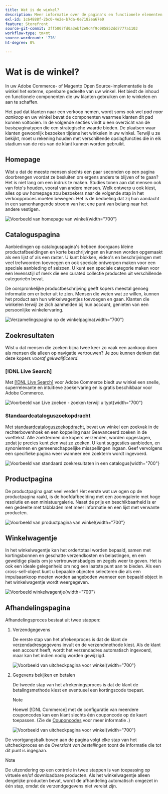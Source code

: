 ```yaml
---
title: Wat is de winkel?
description: Meer informatie over de pagina's en functionele elementen die uw winkel kan bieden ter ondersteuning van de winkelervaring voor uw klanten.
exl-id: 1c64888f-2bc0-4e2e-b7da-0e7182ea67e0
feature: Storefront
source-git-commit: 3ff5807fd0a3ebf2e9d4f9c085852dd7777a1103
workflow-type: tm+mt
source-wordcount: '776'
ht-degree: 0%

---
```


# Wat is de winkel?

In uw Adobe Commerce- of Magento Open Source-implementatie is de winkel het externe, openbare gedeelte van uw winkel. Het biedt de inhoud en functionele componenten die uw klanten gebruiken om te winkelen en aan te schaffen.

Het pad dat klanten naar een verkoop nemen, wordt soms ook wel _pad naar aankoop_ en uw winkel bevat de componenten waarmee klanten dit pad kunnen voltooien. In de volgende secties vindt u een overzicht van de basispaginatypen die een strategische waarde bieden. De plaatsen waar klanten gewoonlijk bezoeken tijdens het winkelen in uw winkel. Terwijl u ze bekijkt, moet u rekening houden met verschillende opslagfuncties die in elk stadium van de reis van de klant kunnen worden gebruikt.

## Homepage

Wist u dat de meeste mensen slechts een paar seconden op een pagina doorbrengen voordat ze besluiten om ergens anders te blijven of te gaan? Het is niet lang om een indruk te maken. Studies tonen aan dat mensen ook van foto&#39;s houden, vooral van andere mensen. Welk ontwerp u ook kiest, alles op uw homepage zou bezoekers naar de volgende stap in het verkoopproces moeten bewegen. Het is de bedoeling dat zij hun aandacht in een samenhangende stroom van het ene punt van belang naar het andere vestigen.

![Voorbeeld van homepage van winkel](./assets/storefront-homepage-full.png){width="700"}

## Cataloguspagina

Aanbiedingen op cataloguspagina&#39;s hebben doorgaans kleine productafbeeldingen en korte beschrijvingen en kunnen worden opgemaakt als een lijst of als een raster. U kunt blokken, video&#39;s en beschrijvingen met veel trefwoorden toevoegen en ook speciale ontwerpen maken voor een speciale aanbieding of seizoen. U kunt een speciale categorie maken voor een levensstijl of merk die een curated collectie producten uit verschillende categorieën bevat.

De oorspronkelijke productbeschrijving geeft kopers meestal genoeg informatie om er beter uit te zien. Mensen die weten wat ze willen, kunnen het product aan hun winkelwagentjes toevoegen en gaan. Klanten die winkelen terwijl ze zich aanmelden bij hun account, genieten van een persoonlijke winkelervaring.

![Verzamelingspagina op de winkelpagina](./assets/storefront-collection-page.png){width="700"}

## Zoekresultaten

Wist u dat mensen die zoeken bijna twee keer zo vaak een aankoop doen als mensen die alleen op navigatie vertrouwen? Je zou kunnen denken dat deze kopers _vooraf gekwalificeerd_.

### [!DNL Live Search]

Met [[!DNL Live Search]](https://experienceleague.adobe.com/docs/commerce-merchant-services/live-search/overview.html) voor Adobe Commerce biedt uw winkel een snelle, superrelevante en intuïtieve zoekervaring en is gratis beschikbaar voor Adobe Commerce.

![Voorbeeld van Live zoeken - zoeken terwijl u typt](./assets/storefront-search-as-you-type.png){width="700"}

### Standaardcataloguszoekopdracht

Met [standaardcataloguszoekopdracht](../catalog/search.md), bevat uw winkel een zoekvak in de rechterbovenhoek en een koppeling naar Geavanceerd zoeken in de voettekst. Alle zoektermen die kopers verzenden, worden opgeslagen, zodat je precies kunt zien wat ze zoeken. U kunt suggesties aanbieden, en synoniemen en gemeenschappelijke misspellingen ingaan. Geef vervolgens een specifieke pagina weer wanneer een zoekterm wordt ingevoerd.

![Voorbeeld van standaard zoekresultaten in een catalogus](./assets/storefront-search-results-page-full.png){width="700"}

## Productpagina

De productpagina gaat veel verder! Het eerste wat uw ogen op de productpagina raakt, is de hoofdafbeelding met een zoomgalerie met hoge resolutie en een miniatuurgalerie. Naast de prijs en beschikbaarheid is er een gedeelte met tabbladen met meer informatie en een lijst met verwante producten.

![Voorbeeld van productpagina van winkel](./assets/storefront-product-page-full-m.png){width="700"}

## Winkelwagentje

In het winkelwagentje kan het ordertotaal worden bepaald, samen met kortingsbonnen en geschatte verzendkosten en belastingen, en een geweldige plaats om je vertrouwensbadges en zegels weer te geven. Het is ook een ideale gelegenheid om nog een laatste punt aan te bieden. Als een cross-sell-object kunt u bepaalde objecten selecteren die als een impulsaankoop moeten worden aangeboden wanneer een bepaald object in het winkelwagentje wordt weergegeven.

![Voorbeeld winkelwagentje](./assets/storefront-cart-full.png){width="700"}

## Afhandelingspagina

Afhandelingsproces bestaat uit twee stappen:

1. Verzendgegevens

   De eerste stap van het afrekenproces is dat de klant de verzendadresgegevens invult en de verzendmethode kiest. Als de klant een account heeft, wordt het verzendadres automatisch ingevoerd, maar kan het indien nodig worden gewijzigd.

   ![Voorbeeld van uitcheckpagina voor winkel](./assets/storefront-checkout-shipping-full.png){width="700"}

1. Gegevens bekijken en betalen

   De tweede stap van het afrekeningsproces is dat de klant de betalingsmethode kiest en eventueel een kortingscode toepast.

   >[!NOTE]
   >
   >Hoewel [!DNL Commerce] met de configuratie van meerdere couponcodes kan een klant slechts één couponcode op de kaart toepassen. (Zie de [Couponcodes](../merchandising-promotions/price-rules-cart-coupon.md#coupon-codes) voor meer informatie .)

   ![Voorbeeld van uitcheckpagina voor winkel](./assets/storefront-checkout-payment-full.png){width="700"}

De voortgangsbalk boven aan de pagina volgt elke stap van het uitcheckproces en de _Overzicht van bestellingen_ toont de informatie die tot dit punt is ingegaan.

>[!NOTE]
>
>De uitzondering op een controle in twee stappen is van toepassing op virtuele en/of downloadbare producten. Als het winkelwagentje alleen dergelijke producten bevat, wordt de afhandeling automatisch omgezet in één stap, omdat de verzendgegevens niet vereist zijn.
